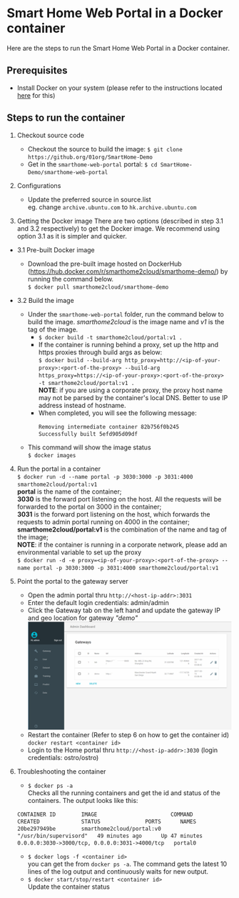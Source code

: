 Smart Home Web Portal in a Docker container
===========================================

Here are the steps to run the Smart Home Web Portal in a Docker container.

## Prerequisites
* Install Docker on your system (please refer to the instructions located [here](https://docs.docker.com/engine/installation/) for this)

## Steps to run the container
1. Checkout source code
    * Checkout the source to build the image: `$ git clone https://github.org/01org/SmartHome-Demo`
    * Get in the `smarthome-web-portal` portal: `$ cd SmartHome-Demo/smarthome-web-portal`

2. Configurations
    * Update the preferred source in source.list    
      eg. change `archive.ubuntu.com` to `hk.archive.ubuntu.com`

3. Getting the Docker image
   There are two options (described in step 3.1 and 3.2 respectively) to get the Docker image. We recommend using option 3.1 as it is simpler and quicker.

+ 3.1 Pre-built Docker image
    * Download the pre-built image hosted on DockerHub (https://hub.docker.com/r/smarthome2cloud/smarthome-demo/) by running the command below.    
    `$ docker pull smarthome2cloud/smarthome-demo`

+ 3.2 Build the image
    * Under the `smarthome-web-portal` folder, run the command below to build the image. *smarthome2cloud* is the image name and *v1* is the tag of the image.    
       * `$ docker build -t smarthome2cloud/portal:v1 .`
       * If the container is running behind a proxy, set up the http and https proxies through build args as below:    
        `$ docker build --build-arg http_proxy=http://<ip-of-your-proxy>:<port-of-the-proxy> --build-arg  https_proxy=https://<ip-of-your-proxy>:<port-of-the-proxy>  -t smarthome2cloud/portal:v1 .`    
        **NOTE**: if you are using a corporate proxy, the proxy host name may not be parsed by the container's local DNS. Better to use IP address instead of hostname.     
        * When completed, you will see the following message:     
            ```
            Removing intermediate container 82b756f0b245
            Successfully built 5efd905d09df
            ```
    * This command will show the image status    
        `$ docker images`

4. Run the portal in a container    
    `$ docker run -d --name portal -p 3030:3000 -p 3031:4000 smarthome2cloud/portal:v1`    
    **portal** is the name of the container;    
    **3030** is the forward port listening on the host. All the requests will be forwarded to the portal on 3000 in the container;    
    **3031** is the forward port listening on the host, which forwards the requests to admin portal running on 4000 in the container;    
    **smarthome2cloud/portal:v1** is the combination of the name and tag of the image;    
    **NOTE**: if the container is running in a corporate network, please add an environmental variable to set up the proxy    
    `$ docker run -d -e proxy=<ip-of-your-proxy>:<port-of-the-proxy> --name portal -p 3030:3000 -p 3031:4000 smarthome2cloud/portal:v1`    

5. Point the portal to the gateway server
   * Open the admin portal thru `http://<host-ip-addr>:3031`
   * Enter the default login credentials: admin/admin
   * Click the Gateway tab on the left hand and update the gateway IP and geo location for gateway *"demo"*
      ![admin portal](../../screenshots/smarthome-adminportal.PNG)
   * Restart the container (Refer to step 6 on how to get the container id)
      `docker restart <container id>`
   * Login to the Home portal thru `http://<host-ip-addr>:3030` (login credentials: ostro/ostro)

6. Troubleshooting the container
    * `$ docker ps -a`    
    Checks all the running containers and get the id and status of the containers. The output looks like this:
    ```
    CONTAINER ID        IMAGE                       COMMAND                  CREATED             STATUS              PORTS      NAMES
    20be297949be        smarthome2cloud/portal:v0   "/usr/bin/supervisord"   49 minutes ago      Up 47 minutes       0.0.0.0:3030->3000/tcp, 0.0.0.0:3031->4000/tcp   portal0
    ```
    * `$ docker logs -f <container id>`    
   you can get the <container id> from `docker ps -a`. The command gets the latest 10 lines of the log output and continuously waits for new output. 
    * `$ docker start/stop/restart <container id>`    
    Update the container status

